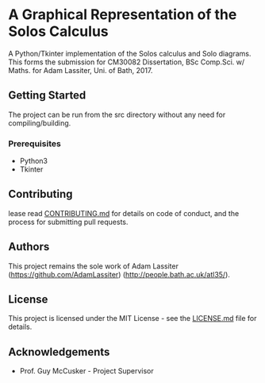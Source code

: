 # A Graphical Representation of the Solos Calculus
A Python/Tkinter implementation of the Solos calculus and Solo diagrams.  
This forms the submission for CM30082 Dissertation, BSc Comp.Sci. w/ Maths. for Adam Lassiter, Uni. of Bath, 2017.

## Getting Started
The project can be run from the src directory without any need for compiling/building.

### Prerequisites
* Python3
* Tkinter

## Contributing
lease read [CONTRIBUTING.md](CONTRIBUTING.md) for details on code of conduct, and the process for submitting pull requests.

## Authors
This project remains the sole work of Adam Lassiter (https://github.com/AdamLassiter) (http://people.bath.ac.uk/atl35/).

## License
This project is licensed under the MIT License - see the [LICENSE.md](LICENSE.md) file for details.

## Acknowledgements
* Prof. Guy McCusker - Project Supervisor
